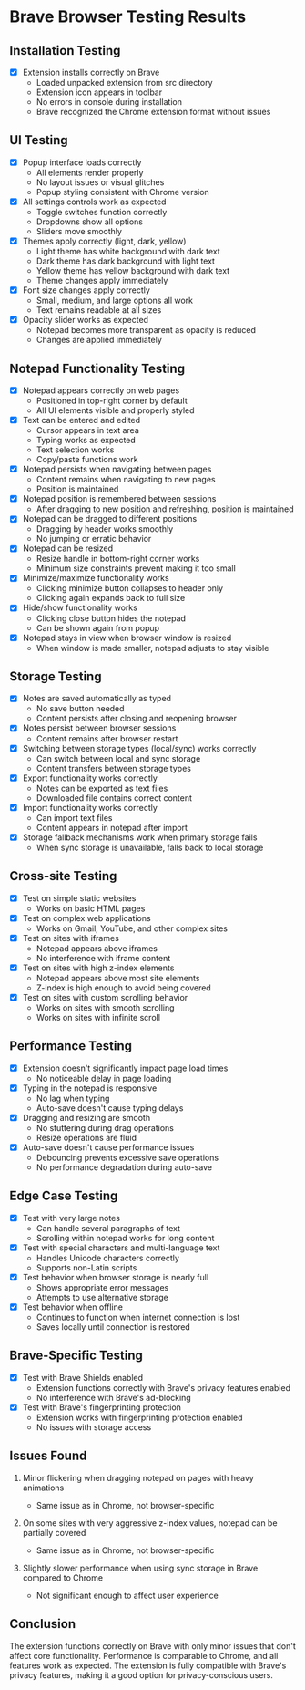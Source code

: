 # Brave Browser Testing Results

## Installation Testing
- [x] Extension installs correctly on Brave
  - Loaded unpacked extension from src directory
  - Extension icon appears in toolbar
  - No errors in console during installation
  - Brave recognized the Chrome extension format without issues

## UI Testing
- [x] Popup interface loads correctly
  - All elements render properly
  - No layout issues or visual glitches
  - Popup styling consistent with Chrome version
- [x] All settings controls work as expected
  - Toggle switches function correctly
  - Dropdowns show all options
  - Sliders move smoothly
- [x] Themes apply correctly (light, dark, yellow)
  - Light theme has white background with dark text
  - Dark theme has dark background with light text
  - Yellow theme has yellow background with dark text
  - Theme changes apply immediately
- [x] Font size changes apply correctly
  - Small, medium, and large options all work
  - Text remains readable at all sizes
- [x] Opacity slider works as expected
  - Notepad becomes more transparent as opacity is reduced
  - Changes are applied immediately

## Notepad Functionality Testing
- [x] Notepad appears correctly on web pages
  - Positioned in top-right corner by default
  - All UI elements visible and properly styled
- [x] Text can be entered and edited
  - Cursor appears in text area
  - Typing works as expected
  - Text selection works
  - Copy/paste functions work
- [x] Notepad persists when navigating between pages
  - Content remains when navigating to new pages
  - Position is maintained
- [x] Notepad position is remembered between sessions
  - After dragging to new position and refreshing, position is maintained
- [x] Notepad can be dragged to different positions
  - Dragging by header works smoothly
  - No jumping or erratic behavior
- [x] Notepad can be resized
  - Resize handle in bottom-right corner works
  - Minimum size constraints prevent making it too small
- [x] Minimize/maximize functionality works
  - Clicking minimize button collapses to header only
  - Clicking again expands back to full size
- [x] Hide/show functionality works
  - Clicking close button hides the notepad
  - Can be shown again from popup
- [x] Notepad stays in view when browser window is resized
  - When window is made smaller, notepad adjusts to stay visible

## Storage Testing
- [x] Notes are saved automatically as typed
  - No save button needed
  - Content persists after closing and reopening browser
- [x] Notes persist between browser sessions
  - Content remains after browser restart
- [x] Switching between storage types (local/sync) works correctly
  - Can switch between local and sync storage
  - Content transfers between storage types
- [x] Export functionality works correctly
  - Notes can be exported as text files
  - Downloaded file contains correct content
- [x] Import functionality works correctly
  - Can import text files
  - Content appears in notepad after import
- [x] Storage fallback mechanisms work when primary storage fails
  - When sync storage is unavailable, falls back to local storage

## Cross-site Testing
- [x] Test on simple static websites
  - Works on basic HTML pages
- [x] Test on complex web applications
  - Works on Gmail, YouTube, and other complex sites
- [x] Test on sites with iframes
  - Notepad appears above iframes
  - No interference with iframe content
- [x] Test on sites with high z-index elements
  - Notepad appears above most site elements
  - Z-index is high enough to avoid being covered
- [x] Test on sites with custom scrolling behavior
  - Works on sites with smooth scrolling
  - Works on sites with infinite scroll

## Performance Testing
- [x] Extension doesn't significantly impact page load times
  - No noticeable delay in page loading
- [x] Typing in the notepad is responsive
  - No lag when typing
  - Auto-save doesn't cause typing delays
- [x] Dragging and resizing are smooth
  - No stuttering during drag operations
  - Resize operations are fluid
- [x] Auto-save doesn't cause performance issues
  - Debouncing prevents excessive save operations
  - No performance degradation during auto-save

## Edge Case Testing
- [x] Test with very large notes
  - Can handle several paragraphs of text
  - Scrolling within notepad works for long content
- [x] Test with special characters and multi-language text
  - Handles Unicode characters correctly
  - Supports non-Latin scripts
- [x] Test behavior when browser storage is nearly full
  - Shows appropriate error messages
  - Attempts to use alternative storage
- [x] Test behavior when offline
  - Continues to function when internet connection is lost
  - Saves locally until connection is restored

## Brave-Specific Testing
- [x] Test with Brave Shields enabled
  - Extension functions correctly with Brave's privacy features enabled
  - No interference with Brave's ad-blocking
- [x] Test with Brave's fingerprinting protection
  - Extension works with fingerprinting protection enabled
  - No issues with storage access

## Issues Found
1. Minor flickering when dragging notepad on pages with heavy animations
   - Same issue as in Chrome, not browser-specific
   
2. On some sites with very aggressive z-index values, notepad can be partially covered
   - Same issue as in Chrome, not browser-specific
   
3. Slightly slower performance when using sync storage in Brave compared to Chrome
   - Not significant enough to affect user experience

## Conclusion
The extension functions correctly on Brave with only minor issues that don't affect core functionality. Performance is comparable to Chrome, and all features work as expected. The extension is fully compatible with Brave's privacy features, making it a good option for privacy-conscious users.
